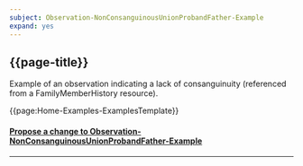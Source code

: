 ```yaml
---
subject: Observation-NonConsanguinousUnionProbandFather-Example
expand: yes
---
```



## {{page-title}}


Example of an observation indicating a lack of consanguinuity (referenced from a FamilyMemberHistory resource).


{{page:Home-Examples-ExamplesTemplate}}



<div id="Feedback" class="tabcontent">
<h4><a href='https://simplifier.net/NHS-Digital-FHIR-Genomics-Implementation-Guide/Observation-NonConsanguinousUnionProbandFather-Example/~issues?level=File' target="_blank">Propose a change to Observation-NonConsanguinousUnionProbandFather-Example</a></h4>
</div>

---